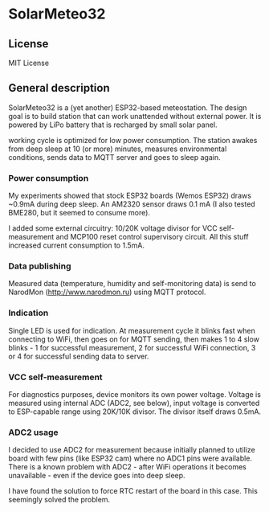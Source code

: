 # SolarMeteo32

## License

MIT License

## General description

SolarMeteo32 is a (yet another) ESP32-based meteostation.
The design goal is to build station that can work unattended without
external power. It is powered by LiPo battery that is recharged by small solar
panel.

working cycle is optimized for low power consumption. The station awakes
from deep sleep at 10 (or more) minutes, measures environmental conditions,
sends data to MQTT server and goes to sleep again.

### Power consumption

My experiments showed that stock ESP32 boards (Wemos ESP32) draws ~0.9mA
during deep sleep. An AM2320 sensor draws 0.1 mA (I also tested BME280, but 
it seemed to consume more).

I added some external circuitry: 10/20K voltage divisor for VCC
self-measurement and MCP100 reset control supervisory circuit.
All this stuff increased current consumption to 1.5mA.

### Data publishing

Measured data (temperature, humidity and self-monitoring data) is send to
NarodMon (http://www.narodmon.ru) using MQTT protocol.

### Indication

Single LED is used for indication. At measurement cycle it blinks fast when
connecting to WiFi, then goes on for MQTT sending, then makes 1 to 4 slow
blinks - 1 for successful measurement, 2 for successful WiFi connection, 3
or 4 for successful sending data to server.

### VCC self-measurement

For diagnostics purposes, device monitors its own power voltage.
Voltage is measured using internal ADC (ADC2, see below), input voltage is
converted to ESP-capable range using 20K/10K divisor. The divisor itself
draws 0.5mA.

### ADC2 usage

I decided to use ADC2 for measurement because initially planned to utilize
board with few pins (like ESP32 cam) where no ADC1 pins were available.
There is a known problem with ADC2 - after WiFi operations it becomes
unavailable - even if the device goes into deep sleep.

I have found the solution to force RTC restart of the board in this case.
This seemingly solved the problem.

